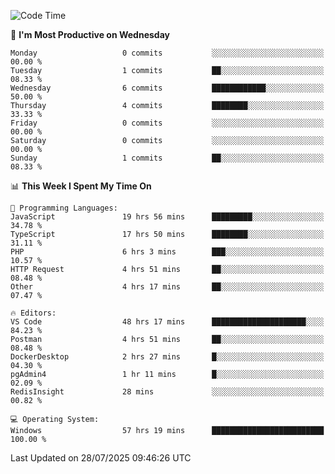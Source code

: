 <!--START_SECTION:waka-->
![Code Time](http://img.shields.io/badge/Code%20Time-5%2C406%20hrs%2046%20mins-blue)

📅 **I'm Most Productive on Wednesday** 

```text
Monday                   0 commits           ░░░░░░░░░░░░░░░░░░░░░░░░░   00.00 % 
Tuesday                  1 commits           ██░░░░░░░░░░░░░░░░░░░░░░░   08.33 % 
Wednesday                6 commits           ████████████░░░░░░░░░░░░░   50.00 % 
Thursday                 4 commits           ████████░░░░░░░░░░░░░░░░░   33.33 % 
Friday                   0 commits           ░░░░░░░░░░░░░░░░░░░░░░░░░   00.00 % 
Saturday                 0 commits           ░░░░░░░░░░░░░░░░░░░░░░░░░   00.00 % 
Sunday                   1 commits           ██░░░░░░░░░░░░░░░░░░░░░░░   08.33 % 
```


📊 **This Week I Spent My Time On** 

```text
💬 Programming Languages: 
JavaScript               19 hrs 56 mins      █████████░░░░░░░░░░░░░░░░   34.78 % 
TypeScript               17 hrs 50 mins      ████████░░░░░░░░░░░░░░░░░   31.11 % 
PHP                      6 hrs 3 mins        ███░░░░░░░░░░░░░░░░░░░░░░   10.57 % 
HTTP Request             4 hrs 51 mins       ██░░░░░░░░░░░░░░░░░░░░░░░   08.48 % 
Other                    4 hrs 17 mins       ██░░░░░░░░░░░░░░░░░░░░░░░   07.47 % 

🔥 Editors: 
VS Code                  48 hrs 17 mins      █████████████████████░░░░   84.23 % 
Postman                  4 hrs 51 mins       ██░░░░░░░░░░░░░░░░░░░░░░░   08.48 % 
DockerDesktop            2 hrs 27 mins       █░░░░░░░░░░░░░░░░░░░░░░░░   04.30 % 
pgAdmin4                 1 hr 11 mins        █░░░░░░░░░░░░░░░░░░░░░░░░   02.09 % 
RedisInsight             28 mins             ░░░░░░░░░░░░░░░░░░░░░░░░░   00.82 % 

💻 Operating System: 
Windows                  57 hrs 19 mins      █████████████████████████   100.00 % 
```


 Last Updated on 28/07/2025 09:46:26 UTC
<!--END_SECTION:waka-->
